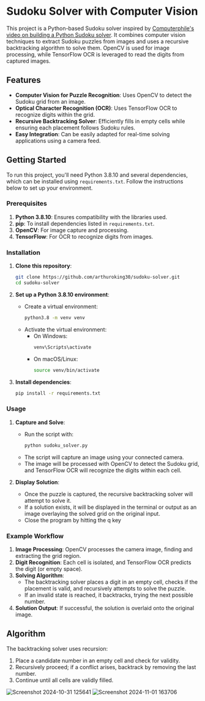 # Sudoku Solver with Computer Vision

This project is a Python-based Sudoku solver inspired by [Computerphile's video on building a Python Sudoku solver](https://www.youtube.com/watch?v=G_UYXzGuqvM). It combines computer vision techniques to extract Sudoku puzzles from images and uses a recursive backtracking algorithm to solve them. OpenCV is used for image processing, while TensorFlow OCR is leveraged to read the digits from captured images.

## Features

- **Computer Vision for Puzzle Recognition**: Uses OpenCV to detect the Sudoku grid from an image.
- **Optical Character Recognition (OCR)**: Uses TensorFlow OCR to recognize digits within the grid.
- **Recursive Backtracking Solver**: Efficiently fills in empty cells while ensuring each placement follows Sudoku rules.
- **Easy Integration**: Can be easily adapted for real-time solving applications using a camera feed.

## Getting Started

To run this project, you'll need Python 3.8.10 and several dependencies, which can be installed using `requirements.txt`. Follow the instructions below to set up your environment.

### Prerequisites

1. **Python 3.8.10**: Ensures compatibility with the libraries used.
2. **pip**: To install dependencies listed in `requirements.txt`.
3. **OpenCV**: For image capture and processing.
4. **TensorFlow**: For OCR to recognize digits from images.

### Installation

1. **Clone this repository**:
   ```bash
   git clone https://github.com/arthuroking30/sudoku-solver.git
   cd sudoku-solver
   ```

2. **Set up a Python 3.8.10 environment**:
   - Create a virtual environment:
     ```bash
     python3.8 -m venv venv
     ```
   - Activate the virtual environment:
     - On Windows:
       ```bash
       venv\Scripts\activate
       ```
     - On macOS/Linux:
       ```bash
       source venv/bin/activate
       ```

3. **Install dependencies**:
   ```bash
   pip install -r requirements.txt
   ```

### Usage

1. **Capture and Solve**:
   - Run the script with:
     ```bash
     python sudoku_solver.py
     ```
   - The script will capture an image using your connected camera.
   - The image will be processed with OpenCV to detect the Sudoku grid, and TensorFlow OCR will recognize the digits within each cell.

2. **Display Solution**:
   - Once the puzzle is captured, the recursive backtracking solver will attempt to solve it.
   - If a solution exists, it will be displayed in the terminal or output as an image overlaying the solved grid on the original input.
   - Close the program by hitting the q key

### Example Workflow

1. **Image Processing**: OpenCV processes the camera image, finding and extracting the grid region.
2. **Digit Recognition**: Each cell is isolated, and TensorFlow OCR predicts the digit (or empty space).
3. **Solving Algorithm**:
   - The backtracking solver places a digit in an empty cell, checks if the placement is valid, and recursively attempts to solve the puzzle.
   - If an invalid state is reached, it backtracks, trying the next possible number.
4. **Solution Output**: If successful, the solution is overlaid onto the original image.

## Algorithm

The backtracking solver uses recursion:
1. Place a candidate number in an empty cell and check for validity.
2. Recursively proceed; if a conflict arises, backtrack by removing the last number.
3. Continue until all cells are validly filled.

![Screenshot 2024-10-31 125641](https://github.com/user-attachments/assets/793e845f-fd0b-47be-83b6-2465dd5dad21)
![Screenshot 2024-11-01 163706](https://github.com/user-attachments/assets/452c939a-774d-4b68-b8f8-b24fcdb545c1)
